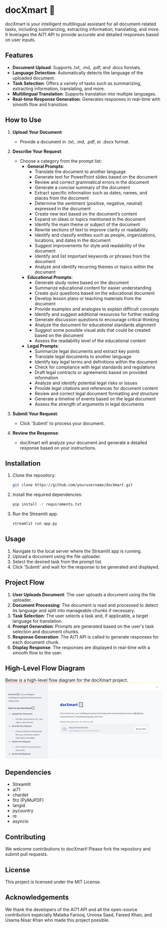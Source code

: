# docXmart 📃

docXmart is your intelligent multilingual assistant for all document-related tasks, including summarizing, extracting information, translating, and more. It leverages the AI71 API to provide accurate and detailed responses based on user inputs.

## Features

- **Document Upload**: Supports .txt, .md, .pdf, and .docx formats.
- **Language Detection**: Automatically detects the language of the uploaded document.
- **Task Selection**: Offers a variety of tasks such as summarizing, extracting information, translating, and more.
- **Multilingual Translation**: Supports translation into multiple languages.
- **Real-time Response Generation**: Generates responses in real-time with smooth flow and transition.

## How to Use

1. **Upload Your Document**:
   - Provide a document in .txt, .md, .pdf, or .docx format.

2. **Describe Your Request**:
   - Choose a category from the prompt list:
      - **General Prompts**:
          - Translate the document to another language
          - Generate text for PowerPoint slides based on the document
          - Review and correct grammatical errors in the document
          - Generate a concise summary of the document
          - Extract specific information such as dates, names, and places from the document
          - Determine the sentiment (positive, negative, neutral) expressed in the document
          - Create new text based on the document’s content
          - Expand on ideas or topics mentioned in the document
          - Identify the main theme or subject of the document
          - Rewrite sections of text to improve clarity or readability
          - Identify and classify entities such as people, organizations, locations, and dates in the document
          - Suggest improvements for style and readability of the document
          - Identify and list important keywords or phrases from the document
          - Analyze and identify recurring themes or topics within the document
      - **Educational Prompts**:
          - Generate study notes based on the document
          - Summarize educational content for easier understanding
          - Create quiz questions based on the educational document
          - Develop lesson plans or teaching materials from the document
          - Provide examples and analogies to explain difficult concepts
          - Identify and suggest additional resources for further reading
          - Generate discussion questions to encourage critical thinking
          - Analyze the document for educational standards alignment
          - Suggest some possible visual aids that could be created based on the document
          - Assess the readability level of the educational content
      - **Legal Prompts**:
          - Summarize legal documents and extract key points
          - Translate legal documents to another language
          - Identify key legal terms and definitions within the document
          - Check for compliance with legal standards and regulations
          - Draft legal contracts or agreements based on provided information
          - Analyze and identify potential legal risks or issues
          - Provide legal citations and references for document content
          - Review and correct legal document formatting and structure
          - Generate a timeline of events based on the legal document
          - Assess the strength of arguments in legal documents

3. **Submit Your Request**:
   - Click 'Submit' to process your document.

4. **Review the Response**:
   - docXmart will analyze your document and generate a detailed response based on your instructions.

## Installation

1. Clone the repository:
    ```bash
    git clone https://github.com/yourusername/docXmart.git
    ```
2. Install the required dependencies:
    ```bash
    pip install -r requirements.txt
    ```
3. Run the Streamlit app:
    ```bash
    streamlit run app.py
    ```

## Usage

1. Navigate to the local server where the Streamlit app is running.
2. Upload a document using the file uploader.
3. Select the desired task from the prompt list.
4. Click 'Submit' and wait for the response to be generated and displayed.

## Project Flow

1. **User Uploads Document**: The user uploads a document using the file uploader.
2. **Document Processing**: The document is read and processed to detect its language and split into manageable chunks if necessary.
3. **Task Selection**: The user selects a task and, if applicable, a target language for translation.
4. **Prompt Generation**: Prompts are generated based on the user's task selection and document chunks.
5. **Response Generation**: The AI71 API is called to generate responses for each document chunk.
6. **Display Response**: The responses are displayed in real-time with a smooth flow to the user.

## High-Level Flow Diagram

Below is a high-level flow diagram for the docXmart project.
![alt text](image.png)


## Dependencies

- Streamlit
- ai71
- chardet
- fitz (PyMuPDF)
- langid
- pycountry
- re
- asyncio

## Contributing

We welcome contributions to docXmart! Please fork the repository and submit pull requests.

## License

This project is licensed under the MIT License.

## Acknowledgements

We thank the developers of the AI71 API and all the open-source contributors especially Malaika Farooq, Uroosa Saad, Fareed Khan, and Usama Nisar Khan who made this project possible.
